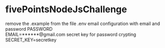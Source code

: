 # fivePointsNodeJsChallenge
remove the .example from the file .env
email configuration with email and password
PASSWORD  
EMAIL=******@gmail.com
secret key for password crypting
SECRET_KEY=secretkey